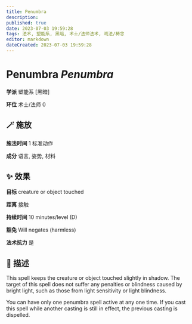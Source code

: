 ```yaml
---
title: Penumbra
description: 
published: true
date: 2023-07-03 19:59:28
tags: 法术, 塑能系, 黑暗, 术士/法师法术, 戏法/祷念
editor: markdown
dateCreated: 2023-07-03 19:59:28
---
```


# **Penumbra** *Penumbra*

**学派** 塑能系 \[黑暗\] 

**环位** 术士/法师 0

## 🪄 施放

**施法时间** 1 标准动作

**成分** 语言, 姿势, 材料

## ✨ 效果 

**目标** creature or object touched 

**距离** 接触  

**持续时间** 10 minutes/level (D) 

**豁免** Will negates (harmless)

**法术抗力** 是

## 📖 描述

This spell keeps the creature or object touched slightly in shadow. The target of this spell does not suffer any penalties or blindness caused by bright light, such as those from light sensitivity or light blindness.

You can have only one penumbra spell active at any one time. If you cast this spell while another casting is still in effect, the previous casting is dispelled.
    